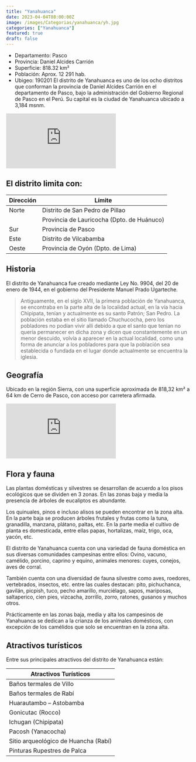 ```yaml
---
title: "Yanahuanca"
date: 2023-04-04T08:00:00Z
image: /images/Categorias/yanahuanca/yh.jpg
categories: ["Yanahuanca"]
featured: true
draft: false
---
```


- Departamento: Pasco
- Provincia: Daniel Alcides Carrión
- Superficie: 818.32 km²
- Población: Aprox. 12 291 hab.
- Ubigeo: 190201
El distrito de Yanahuanca es uno de los ocho distritos que conforman la provincia de Daniel Alcides Carrión en el departamento de Pasco, bajo la administración del Gobierno Regional de Pasco en el Perú. Su capital es la ciudad de Yanahuanca ubicado a 3,184 msnm.
<div class="aspect-w-16 aspect-h-9">
  <iframe src="https://www.youtube.com/embed/vdgu7KThH4I"
    class="w-full h-full"
    style="border:0;"
    allowfullscreen=""
    loading="lazy"
    referrerpolicy="no-referrer"
  ></iframe>
</div>


## El distrito limita con:

| Dirección | Límite                                             |
|-----------|----------------------------------------------------|
| Norte     | Distrito de San Pedro de Pillao                     |
|           | Provincia de Lauricocha (Dpto. de Huánuco)          |
| Sur       | Provincia de Pasco                                 |
| Este      | Distrito de Vilcabamba                              |
| Oeste     | Provincia de Oyón (Dpto. de Lima)                   |

## Historia
El distrito de Yanahuanca fue creado mediante Ley No. 9904, del 20 de enero de 1944, en el gobierno del Presidente Manuel Prado Ugarteche.

>Antiguamente, en el siglo XVII, la primera población de Yanahuanca, se encontraba en la parte alta de la localidad actual, en la vía hacia Chipipata, tenían y actualmente es su santo Patrón; San Pedro. La población estaba en el sitio llamado Chuchucocha, pero los pobladores no podían vivir allí debido a que el santo que tenían no quería permanecer en dicha zona y dicen que constantemente en un menor descuido, volvía a aparecer en la actual localidad, como una forma de anunciar a los pobladores para que la población sea establecida o fundada en el lugar donde actualmente se encuentra la iglesia.
<Gallery folder="yanahuanca" /> 

## Geografía
Ubicado en la región Sierra, con una superficie aproximada de 818,32 km² a 64 km de Cerro de Pasco, con acceso por carretera afirmada.

<div class="aspect-w-16 aspect-h-9">
  <iframe src="https://www.google.com/maps/embed?pb=!1m18!1m12!1m3!1d7846.251154236614!2d-76.51982903792783!3d-10.490765658859692!2m3!1f0!2f0!3f0!3m2!1i1024!2i768!4f13.1!3m3!1m2!1s0x9107fce6ecba7035%3A0xb76d9ef73131764c!2sYanahuanca!5e0!3m2!1ses-419!2spe!4v1690149340736!5m2!1ses-419!2spe" 
    class="w-full h-full"
    style="border:0;"
    allowfullscreen=""
    loading="lazy"
    referrerpolicy="no-referrer-when-downgrade"
  ></iframe>
</div>


## Flora y fauna
Las plantas domésticas y silvestres se desarrollan de acuerdo a los pisos ecológicos que se dividen en 3 zonas. En las zonas baja y media la presencia de árboles de eucaliptos es abundante.

Los quinuales, pinos e incluso alisos se pueden encontrar en la zona alta. En la parte baja se producen árboles frutales y frutas como la tuna, granadilla, manzana, plátano, paltas, etc. En la parte media el cultivo de planta es domesticada, entre ellas papas, hortalizas, maíz, trigo, oca, yacón, etc.

El distrito de Yanahuanca cuenta con una variedad de fauna doméstica en sus diversas comunidades campesinas entre ellos: Ovino, vacuno, camélido, porcino, caprino y equino, animales menores: cuyes, conejos, aves de corral.

También cuenta con una diversidad de fauna silvestre como aves, roedores, vertebrados, insectos, etc. entre las cuales destacan: pito, pichuchanca, gavilán, picpish, tuco, pecho amarillo, murciélago, sapos, mariposas, saltaperico, cien pies, vizcacha, zorrillo, zorro, ratones, gusanos y muchos otros.

Prácticamente en las zonas baja, media y alta los campesinos de Yanahuanca se dedican a la crianza de los animales domésticos, con excepción de los camélidos que solo se encuentran en la zona alta.

## Atractivos turísticos
Entre sus principales atractivos del distrito de Yanahuanca están:

| Atractivos Turísticos                             |
|--------------------------------------------------|
| Baños termales de Villo                          |
| Baños termales de Rabí                           |
| Huarautambo – Astobamba                          |
| Gonicutac (Rocco)                                 |
| Ichugan (Chipipata)                               |
| Pacosh (Yanacocha)                                |
| Sitio arqueológico de Huancha (Rabí)              |
| Pinturas Rupestres de Palca                       |
